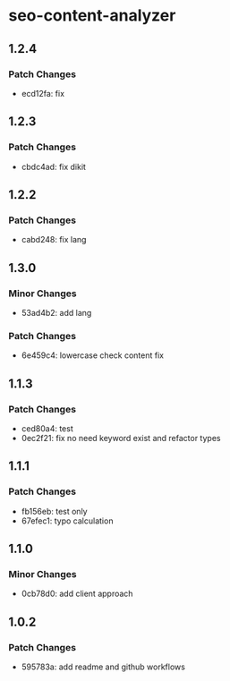 # seo-content-analyzer

## 1.2.4

### Patch Changes

- ecd12fa: fix

## 1.2.3

### Patch Changes

- cbdc4ad: fix dikit

## 1.2.2

### Patch Changes

- cabd248: fix lang

## 1.3.0

### Minor Changes

- 53ad4b2: add lang

### Patch Changes

- 6e459c4: lowercase check content fix

## 1.1.3

### Patch Changes

- ced80a4: test
- 0ec2f21: fix no need keyword exist and refactor types

## 1.1.1

### Patch Changes

- fb156eb: test only
- 67efec1: typo calculation

## 1.1.0

### Minor Changes

- 0cb78d0: add client approach

## 1.0.2

### Patch Changes

- 595783a: add readme and github workflows
